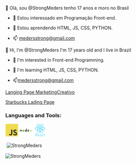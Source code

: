 👋 Olá, sou @StrongMeders tenho 17 anos e moro no Brasil

- 👀 Estou interessado em Programação Front-end.

- 🌱 Estou aprendendo HTML, JS, CSS, PYTHON.

- 📫 medersstrong@gmail.com

👋 Hi, I'm @StrongMeders I'm 17 years old and I live in Brazil

- 👀 I'm interested in Front-end Programming.

- 🌱 I'm learning HTML, JS, CSS, PYTHON.

- 📫medersstrong@gmail.com

[Langing Page MarketingCreativo](https://strongmeders.github.io/landing-page/)

[Starbucks Lading Page](https://strongmeders.github.io/Stabucks-landing-page/)

  <h3 align="left">Languages and Tools:</h3>
<p align="left"> 
  <a href="https://developer.mozilla.org/en-US/docs/Web/JavaScript" target="_blank" rel="noreferrer"></a>  
  <img src="https://raw.githubusercontent.com/devicons/devicon/master/icons/javascript/javascript-original.svg" alt="javascript" width="40" height="40"/> 
  <a href="https://nodejs.org" target="_blank" rel="noreferrer"></a> 
  <img src="https://raw.githubusercontent.com/devicons/devicon/master/icons/nodejs/nodejs-original-wordmark.svg" alt="nodejs" width="40" height="40"/>
  <a href="https://reactjs.org/" target="_blank" rel="noreferrer"></a>
  <img src="https://raw.githubusercontent.com/devicons/devicon/master/icons/react/react-original-wordmark.svg" alt="react" width="40" height="40"/>
</p>

<p>&nbsp;<img align="center" src="https://github-readme-stats.vercel.app/api?username=StrongMeders&show_icons=true&locale=en" alt="StrongMeders" /></p>

<p><img align="center" src="https://github-readme-streak-stats.herokuapp.com/?user=StrongMeders&" alt="StrongMeders" /></p>
